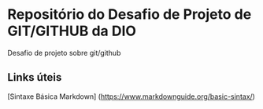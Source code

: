 # Repositório do Desafio de Projeto de GIT/GITHUB da DIO
Desafio de projeto sobre git/github

## Links úteis
[Sintaxe Básica Markdown] (https://www.markdownguide.org/basic-sintax/)
